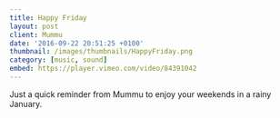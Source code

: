 ```yaml
---
title: Happy Friday
layout: post
client: Mummu
date: '2016-09-22 20:51:25 +0100'
thumbnail: /images/thumbnails/HappyFriday.png
category: [music, sound]
embed: https://player.vimeo.com/video/84391042
---
```

Just a quick reminder from Mummu to enjoy your weekends in a rainy January.
